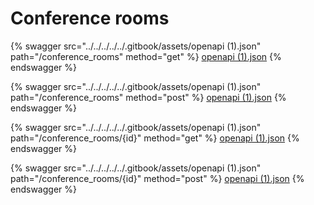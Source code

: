 # Conference rooms

{% swagger src="../../../../../.gitbook/assets/openapi (1).json" path="/conference_rooms" method="get" %}
[openapi (1).json](<../../../../../.gitbook/assets/openapi (1).json>)
{% endswagger %}

{% swagger src="../../../../../.gitbook/assets/openapi (1).json" path="/conference_rooms" method="post" %}
[openapi (1).json](<../../../../../.gitbook/assets/openapi (1).json>)
{% endswagger %}

{% swagger src="../../../../../.gitbook/assets/openapi (1).json" path="/conference_rooms/{id}" method="get" %}
[openapi (1).json](<../../../../../.gitbook/assets/openapi (1).json>)
{% endswagger %}

{% swagger src="../../../../../.gitbook/assets/openapi (1).json" path="/conference_rooms/{id}" method="post" %}
[openapi (1).json](<../../../../../.gitbook/assets/openapi (1).json>)
{% endswagger %}
